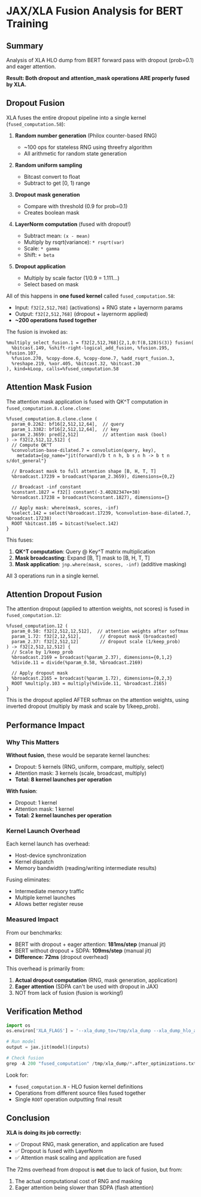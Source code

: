 # JAX/XLA Fusion Analysis for BERT Training

## Summary

Analysis of XLA HLO dump from BERT forward pass with dropout (prob=0.1) and eager attention.

**Result: Both dropout and attention_mask operations ARE properly fused by XLA.**

## Dropout Fusion

XLA fuses the entire dropout pipeline into a single kernel (`fused_computation.58`):

1. **Random number generation** (Philox counter-based RNG)
   - ~100 ops for stateless RNG using threefry algorithm
   - All arithmetic for random state generation

2. **Random uniform sampling**
   - Bitcast convert to float
   - Subtract to get [0, 1) range

3. **Dropout mask generation**
   - Compare with threshold (0.9 for prob=0.1)
   - Creates boolean mask

4. **LayerNorm computation** (fused with dropout!)
   - Subtract mean: `(x - mean)`
   - Multiply by rsqrt(variance): `* rsqrt(var)`
   - Scale: `* gamma`
   - Shift: `+ beta`

5. **Dropout application**
   - Multiply by scale factor (1/0.9 = 1.111...)
   - Select based on mask

All of this happens in **one fused kernel** called `fused_computation.58`:
- Input: `f32[2,512,768]` (activations) + RNG state + layernorm params
- Output: `f32[2,512,768]` (dropout + layernorm applied)
- **~200 operations fused together**

The fusion is invoked as:
```
%multiply_select_fusion.1 = f32[2,512,768]{2,1,0:T(8,128)S(3)} fusion(
  %bitcast.149, %shift-right-logical_add_fusion, %fusion.195, %fusion.107, 
  %fusion.270, %copy-done.6, %copy-done.7, %add_rsqrt_fusion.3, 
  %reshape.219, %xor.405, %bitcast.32, %bitcast.30
), kind=kLoop, calls=%fused_computation.58
```

## Attention Mask Fusion

The attention mask application is fused with QK^T computation in `fused_computation.8.clone.clone`:

```hlo
%fused_computation.8.clone.clone (
  param_0.2262: bf16[2,512,12,64],  // query
  param_1.3382: bf16[2,512,12,64],  // key
  param_2.3659: pred[2,512]         // attention mask (bool)
) -> f32[2,512,12,512] {
  // Compute QK^T
  %convolution-base-dilated.7 = convolution(query, key), 
    metadata={op_name="jit(forward)/b t n h, b s n h -> b t n s/dot_general"}
  
  // Broadcast mask to full attention shape [B, H, T, T]
  %broadcast.17239 = broadcast(%param_2.3659), dimensions={0,2}
  
  // Broadcast -inf constant
  %constant.1827 = f32[] constant(-3.40282347e+38)
  %broadcast.17238 = broadcast(%constant.1827), dimensions={}
  
  // Apply mask: where(mask, scores, -inf)
  %select.142 = select(%broadcast.17239, %convolution-base-dilated.7, %broadcast.17238)
  ROOT %bitcast.105 = bitcast(%select.142)
}
```

This fuses:
1. **QK^T computation**: Query @ Key^T matrix multiplication
2. **Mask broadcasting**: Expand [B, T] mask to [B, H, T, T]
3. **Mask application**: `jnp.where(mask, scores, -inf)` (additive masking)

All 3 operations run in a single kernel.

## Attention Dropout Fusion

The attention dropout (applied to attention weights, not scores) is fused in `fused_computation.12`:

```hlo
%fused_computation.12 (
  param_0.58: f32[2,512,12,512],  // attention weights after softmax
  param_1.72: f32[2,12,512],       // dropout mask (broadcasted)
  param_2.37: f32[2,512,12]        // dropout scale (1/keep_prob)
) -> f32[2,512,12,512] {
  // Scale by 1/keep_prob
  %broadcast.2169 = broadcast(%param_2.37), dimensions={0,1,2}
  %divide.11 = divide(%param_0.58, %broadcast.2169)
  
  // Apply dropout mask
  %broadcast.2165 = broadcast(%param_1.72), dimensions={0,2,3}
  ROOT %multiply.103 = multiply(%divide.11, %broadcast.2165)
}
```

This is the dropout applied AFTER softmax on the attention weights, using inverted dropout (multiply by mask and scale by 1/keep_prob).

## Performance Impact

### Why This Matters

**Without fusion**, these would be separate kernel launches:
- Dropout: 5 kernels (RNG, uniform, compare, multiply, select)
- Attention mask: 3 kernels (scale, broadcast, multiply)
- **Total: 8 kernel launches per operation**

**With fusion**:
- Dropout: 1 kernel
- Attention mask: 1 kernel
- **Total: 2 kernel launches per operation**

### Kernel Launch Overhead

Each kernel launch has overhead:
- Host-device synchronization
- Kernel dispatch
- Memory bandwidth (reading/writing intermediate results)

Fusing eliminates:
- Intermediate memory traffic
- Multiple kernel launches
- Allows better register reuse

### Measured Impact

From our benchmarks:
- BERT with dropout + eager attention: **181ms/step** (manual jit)
- BERT without dropout + SDPA: **109ms/step** (manual jit)
- **Difference: 72ms** (dropout overhead)

This overhead is primarily from:
1. **Actual dropout computation** (RNG, mask generation, application)
2. **Eager attention** (SDPA can't be used with dropout in JAX)
3. NOT from lack of fusion (fusion is working!)

## Verification Method

```python
import os
os.environ['XLA_FLAGS'] = '--xla_dump_to=/tmp/xla_dump --xla_dump_hlo_as_text'

# Run model
output = jax.jit(model)(inputs)

# Check fusion
grep -A 200 "fused_computation" /tmp/xla_dump/*.after_optimizations.txt
```

Look for:
- `fused_computation.N` - HLO fusion kernel definitions
- Operations from different source files fused together
- Single `ROOT` operation outputting final result

## Conclusion

**XLA is doing its job correctly:**
- ✅ Dropout RNG, mask generation, and application are fused
- ✅ Dropout is fused with LayerNorm
- ✅ Attention mask scaling and application are fused

The 72ms overhead from dropout is **not** due to lack of fusion, but from:
1. The actual computational cost of RNG and masking
2. Eager attention being slower than SDPA (flash attention)
